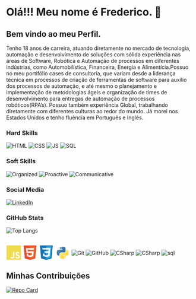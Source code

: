 
<div>
    <h1>Olá!!! Meu nome é Frederico. 👋 </h1>
    <h2>Bem vindo ao meu Perfil.</h2>
    <p> Tenho 18 anos de carreira, atuando diretamente no mercado de tecnologia, automação e desenvolvimento de soluções com sólida experiência nas áreas de Software, Robótica e Automação de processos em diferentes indústrias, como Automobilística, Financeira, Energia e Alimentícia.Possuo no meu portifólio cases de consultoria, que variam desde a liderança técnica  em processos de criação de ferramentas de software para auxílio dos processos de automação, e até mesmo o planejamento e implementação de metodologias ágeis e organização de times de desenvolvimento para entregas de automação de processos robóticos(RPA’s). Possuo também experiência Global, trabalhando diretamente com diferentes culturas ao redor do mundo. Já morei nos Estados Unidos e tenho fluência em Português e Inglês.
    </p>
</div>

### Hard Skills
![HTML](https://img.shields.io/badge/HTML-red)
![CSS](https://img.shields.io/badge/CSS-blue)
![JS](https://img.shields.io/badge/JavaScript-yellow)
![SQL](https://img.shields.io/badge/SQL-orange)

### Soft Skills
![Organized](https://img.shields.io/badge/Organized-red)
![Proactive](https://img.shields.io/badge/Proactive-blue)
![Communicative](https://img.shields.io/badge/Communicative-red)



### Social Media
[![LinkedIn](https://img.shields.io/badge/-LinkedIn-000?style=for-the-badge&logo=linkedin&logoColor=30A3DC)](https://www.linkedin.com/in/frederico-aguiar-inter-luminis-systems)

### GitHub Stats
![Top Langs](https://github-readme-stats-git-masterrstaa-rickstaa.vercel.app/api/top-langs/?username=FredOnBrasil&layout=compact&bg_color=013&border_color=30A3DC&title_color=E94D5F&text_color=FFF)


<div style="display: inline_block"><br>
  <img align="center" alt="Js" height="40" width="40" src="https://raw.githubusercontent.com/devicons/devicon/master/icons/javascript/javascript-plain.svg">
  <img align="center" alt="HTML" height="40" width="40" src="https://raw.githubusercontent.com/devicons/devicon/master/icons/html5/html5-original.svg">
  <img align="center" alt="CSS" height="40" width="40" src="https://raw.githubusercontent.com/devicons/devicon/master/icons/css3/css3-original.svg">
  <img align="center" alt="Python" height="40" width="40" src="https://raw.githubusercontent.com/devicons/devicon/master/icons/python/python-original.svg">
  <img align="center" alt="Git" height="40" width="40" src="https://cdn.jsdelivr.net/gh/devicons/devicon/icons/git/git-original.svg">
  <img align="center" alt="GitHub" height="40" width="40" src="https://user-images.githubusercontent.com/3369400/139447912-e0f43f33-6d9f-45f8-be46-2df5bbc91289.png">
  <img align="center" alt="CSharp" height="40" width="40" src="https://cdn-icons-png.flaticon.com/512/6132/6132221.png">
  <img align="center" alt="CSharp" height="40" width="40" src="https://adrianwilczynski.gallerycdn.vsassets.io/extensions/adrianwilczynski/asp-net-core-snippet-pack/1.51.0/1586892181474/Microsoft.VisualStudio.Services.Icons.Default">
  <img align="center" alt="sql" height="45" width="45" src="https://cdn-icons-png.flaticon.com/512/4492/4492311.png">  
</div>
    

## Minhas Contribuições
[![Repo Card](https://github-readme-stats.vercel.app/api/pin/?username=83Rafa&repo=dio-lab-open-source&bg_color=000&border_color=30A3DC&show_icons=true&icon_color=30A3DC&title_color=E94D5F&text_color=FFF)](thhps://github.com/FredOnBrasil/dio-lab-open-source)

